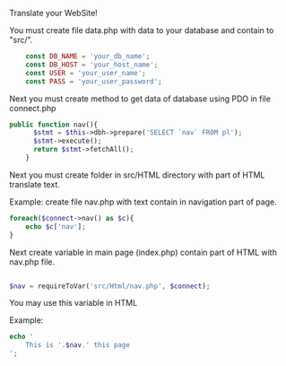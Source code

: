 Translate your WebSite!

You must create file data.php with data to your database and contain to "src/".

```php
	const DB_NAME = 'your_db_name';
	const DB_HOST = 'your_host_name';
	const USER = 'your_user_name';
	const PASS = 'your_user_password';
```

Next you must create method to get data of database using PDO in file connect.php

```php
public function nav(){
      $stmt = $this->dbh->prepare('SELECT `nav` FROM pl');
      $stmt->execute();
      return $stmt->fetchAll();
    }
```

Next you must create folder in src/HTML directory with part of HTML translate text.

Example: create file nav.php with text contain in navigation part of page.

```php
foreach($connect->nav() as $c){
    echo $c['nav'];
}
``` 

Next create variable in main page (index.php) contain part of HTML with nav.php file.

```php

$nav = requireToVar('src/Html/nav.php', $connect);

```

You may use this variable in HTML

Example:

```php
echo '
	This is '.$nav.' this page
';
```